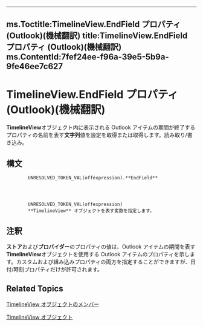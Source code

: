 

---
ms.Toctitle:TimelineView.EndField プロパティ (Outlook)(機械翻訳)
title:TimelineView.EndField プロパティ (Outlook)(機械翻訳)
ms.ContentId:7fef24ee-f96a-39e5-5b9a-9fe46ee7c627
---
# TimelineView.EndField プロパティ (Outlook)(機械翻訳)




**TimelineView**オブジェクト内に表示される Outlook アイテムの期間が終了するプロパティの名前を表す**文字列**値を設定を取得または取得します。読み取り/書き込み。

## 構文

            UNRESOLVED_TOKEN_VAL(offexpression).**EndField**




            UNRESOLVED_TOKEN_VAL(offexpression)
            **TimelineView** オブジェクトを表す変数を指定します。



## 注釈
**ストア**および**プロバイダー**のプロパティの値は、Outlook アイテムの期間を表す**TimelineView**オブジェクトを使用する Outlook アイテムのプロパティを示します。カスタムおよび組み込みプロパティの両方を指定することができますが、日付/時刻プロパティだけが許可されます。



## Related Topics

[TimelineView オブジェクトのメンバー](fa134129-519f-6f08-dc53-5e72085f9cc0.md)

[TimelineView オブジェクト](fb14c1a1-f542-fa1e-f30f-c5ee3d2f0206.md)




